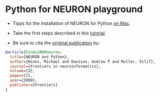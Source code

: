# Python for NEURON playground

- Tipps for the installation of NEURON for Python [on Mac](install_on_Mac.md).

- Take the first steps described in this [tutorial](https://neuron.yale.edu/neuron/static/docs/neuronpython/firststeps.html).

- Be sure to cite the [original publication](https://www.frontiersin.org/articles/10.3389/neuro.11.001.2009/full) by:

```bibtex
@article{hines2009neuron,
  title={NEURON and Python},
  author={Hines, Michael and Davison, Andrew P and Muller, Eilif},
  journal={Frontiers in neuroinformatics},
  volume={3},
  pages={1},
  year={2009},
  publisher={Frontiers}
}
```

